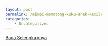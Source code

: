 ```yaml
---
layout: post
permalink: /mimpi-memotong-kuku-anak-kecil/
categories:
    - Uncategorized
---
```


[Baca Selengkapnya](/06)